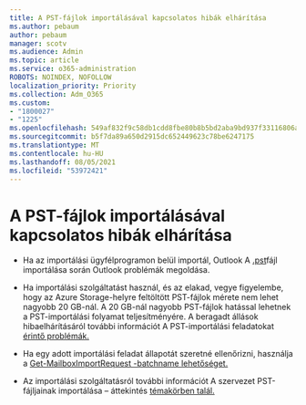 ```yaml
---
title: A PST-fájlok importálásával kapcsolatos hibák elhárítása
ms.author: pebaum
author: pebaum
manager: scotv
ms.audience: Admin
ms.topic: article
ms.service: o365-administration
ROBOTS: NOINDEX, NOFOLLOW
localization_priority: Priority
ms.collection: Adm_O365
ms.custom:
- "1800027"
- "1225"
ms.openlocfilehash: 549af832f9c58db1cdd8fbe80b8b5bd2aba9bd937f33116806a9391cbc9a5d4c
ms.sourcegitcommit: b5f7da89a650d2915dc652449623c78be6247175
ms.translationtype: MT
ms.contentlocale: hu-HU
ms.lasthandoff: 08/05/2021
ms.locfileid: "53972421"
---
```

# <a name="troubleshooting-pst-import-issues"></a>A PST-fájlok importálásával kapcsolatos hibák elhárítása

- Ha az importálási ügyfélprogramon belül importál, Outlook A [.pst](https://support.office.com/article/Fix-problems-importing-an-Outlook-pst-file-2d2e50dc-5c36-4ab2-ab50-f1be733b3d6e)fájl importálása során Outlook problémák megoldása.

- Ha importálási szolgáltatást használ, és az elakad, vegye figyelembe, hogy az Azure Storage-helyre feltöltött PST-fájlok mérete nem lehet nagyobb 20 GB-nál. A 20 GB-nál nagyobb PST-fájlok hatással lehetnek a PST-importálási folyamat teljesítményére. A beragadt állások hibaelhárításáról további információt A PST-importálási feladatokat [érintő problémák.](https://docs.microsoft.com/office365/troubleshoot/pst-import-service/issues-with-pst-import-job)

- Ha egy adott importálási feladat állapotát szeretné ellenőrizni, használja a [Get-MailboxImportRequest -batchname lehetőséget.](https://docs.microsoft.com/powershell/module/exchange/mailboxes/get-mailboximportrequest)

- Az importálási szolgáltatásról további információt A szervezet PST-fájljainak importálása – áttekintés [témakörben talál.](https://docs.microsoft.com/microsoft-365/compliance/importing-pst-files-to-office-365?view=o365-worldwide)
